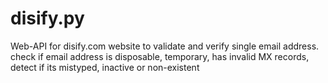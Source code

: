 # disify.py
Web-API for disify.com website to validate and verify single email address. check if email address is disposable, temporary, has invalid MX records, detect if its mistyped, inactive or non-existent
